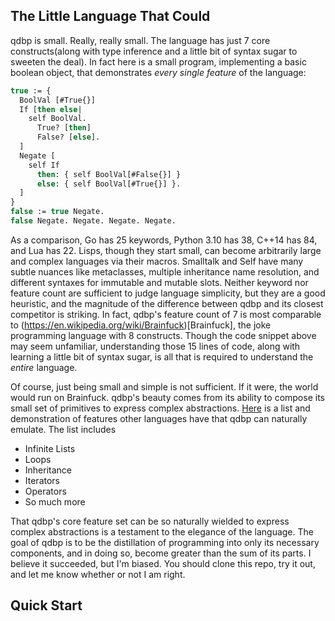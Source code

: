 ## The Little Language That Could

qdbp is small. Really, really small. The language has just 7 core constructs(along with type inference and a little bit of syntax sugar to sweeten the deal). In fact here is a small program, implementing a basic boolean object, that demonstrates *every single feature* of the language:
```ocaml
true := {
  BoolVal [#True{}]
  If [then else|
    self BoolVal.
      True? [then]
      False? [else].
  ]
  Negate [
    self If
      then: { self BoolVal[#False{}] }
      else: { self BoolVal[#True{}] }.
  ]
}
false := true Negate.
false Negate. Negate. Negate. Negate.
```
As a comparison, Go has 25 keywords, Python 3.10 has 38, C++14 has 84, and Lua has 22. Lisps, though they start small, can become arbitrarily large and complex languages via their macros. Smalltalk and Self have many subtle nuances like metaclasses, multiple inheritance name resolution, and different syntaxes for immutable and mutable slots. Neither keyword nor feature count are sufficient to judge language simplicity, but they are a good heuristic, and the magnitude of the difference between qdbp and its closest competitor is striking. In fact, qdbp's feature count of 7 is most comparable to (https://en.wikipedia.org/wiki/Brainfuck)[Brainfuck], the joke programming language with 8 constructs. Though the code snippet above may seem unfamiliar, understanding those 15 lines of code, along with learning a little bit of syntax sugar, is all that is required to understand the *entire* language.

Of course, just being small and simple is not sufficient. If it were, the world would run on Brainfuck. qdbp's beauty comes from its ability to compose its small set of primitives to express complex abstractions. [Here](TODO:) is a list and demonstration of features other languages have that qdbp can naturally emulate. The list includes

- Infinite Lists
- Loops
- Inheritance
- Iterators
- Operators
- So much more

That qdbp's core feature set can be so naturally wielded to express complex abstractions is a testament to the elegance of the language. The goal of qdbp is to be the distillation of programming into only its necessary components, and in doing so, become greater than the sum of its parts. I believe it succeeded, but I'm biased. You should clone this repo, try it out, and let me know whether or not I am right.

## Quick Start